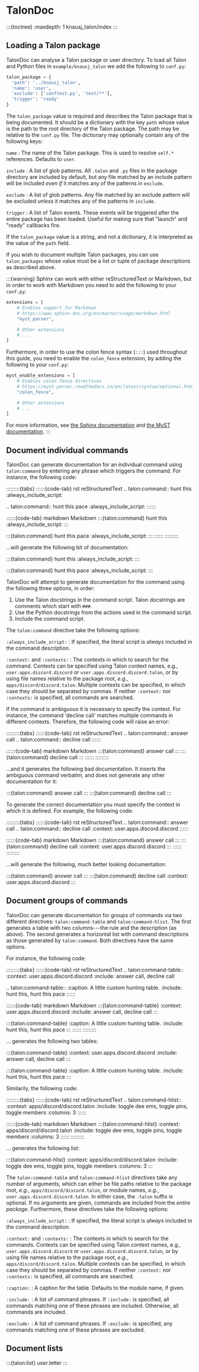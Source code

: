 # TalonDoc

:::{toctree}
:maxdepth: 1
knausj_talon/index
:::

## Loading a Talon package

TalonDoc can analyse a Talon package or user directory. To load all Talon and
Python files in `example/knausj_talon` we add the following to `conf.py`:

```python
talon_package = {
  'path': '../knausj_talon',
  'name': 'user',
  'exclude': ['conftest.py', 'test/**'],
  'trigger': 'ready'
}
```

The `talon_package` value is required and describes the Talon package that
is being documented. It should be a dictionary with the key `path` whose
value is the path to the root directory of the Talon package. The path may be
relative to the `conf.py` file. The dictionary may optionally contain any of
the following keys:

`name`
: The name of the Talon package.
This is used to resolve `self.*` references.
Defaults to `user`.

`include`
: A list of glob patterns.
All `.talon` and `.py` files in the package directory are included by
default, but any file matched by an include pattern will be included _even
if_ it matches any of the patterns in `exclude`.

`exclude`
: A list of glob patterns.
Any file matched by an exclude pattern will be excluded _unless_ it matches
any of the patterns in `include`.

`trigger`
: A list of Talon events.
These events will be triggered after the entire package has been loaded.
Useful for making sure that "launch" and "ready" callbacks fire.

If the `talon_package` value is a string, and not a dictionary, it is
interpreted as the value of the `path` field.

If you wish to document multiple Talon packages, you can use `talon_packages`
whose value must be a list or tuple of package descriptions as described above.

:::{warning}
Sphinx can work with either reStructuredText or Markdown, but in order to work with Markdown you need to add the following to your `conf.py`:

```python
extensions = [
    # Enables support for Markdown
    # https://www.sphinx-doc.org/en/master/usage/markdown.html
    "myst_parser",

    # Other extensions
    # ...
]
```

Furthermore, in order to use the colon fence syntax (`:::`) used throughout this guide, you need to enable the `colon_fence` extension, by adding the following to your `conf.py`:

```python
myst_enable_extensions = [
    # Enables colon fence directives
    # https://myst-parser.readthedocs.io/en/latest/syntax/optional.html#syntax-colon-fence
    "colon_fence",

    # Other extensions
    # ...
]
```

For more information, see [the Sphinx documentation](https://www.sphinx-doc.org/en/master/usage/markdown.html) and [the MyST documentation](https://myst-parser.readthedocs.io/en/latest/).
:::

## Document individual commands

TalonDoc can generate documentation for an individual command using `talon:command` by entering any phrase which triggers the command. For instance, the following code:

:::::::::{tabs}
::::::{code-tab} rst reStructuredText
.. talon:command:: hunt this
:always_include_script:

.. talon:command:: hunt this pace
:always_include_script:
::::::

::::::{code-tab} markdown Markdown
:::{talon:command} hunt this
:always_include_script:
:::

:::{talon:command} hunt this pace
:always_include_script:
:::
::::::
:::::::::

...will generate the following bit of documentation:

:::{talon:command} hunt this
:always_include_script:
:::

:::{talon:command} hunt this pace
:always_include_script:
:::

TalonDoc will attempt to generate documentation for the command using the
following three options, in order:

1. Use the Talon docstrings in the command script. Talon docstrings are comments which start with `###`.
2. Use the Python docstrings from the actions used in the command script.
3. Include the command script.

The `talon:command` directive take the following options:

`:always_include_script:`
: If specified, the literal script is _always_ included in the command description.

`:context:` and `:contexts:`
: The contexts in which to search for the command. Contexts can be specified using Talon context names, e.g., `user.apps.discord.discord` or `user.apps.discord.discord.talon`, or by using file names relative to the package root, _e.g._, `apps/discord/discord.talon`. Multiple contexts can be specified, in which case they should be separated by commas. If neither `:context:` nor `:contexts:` is specified, all commands are searched.

If the command is ambiguous it is necessary to specify the context. For instance, the command 'decline call' matches multiple commands in different contexts. Therefore, the following code will raise an error:

:::::::::{tabs}
::::::{code-tab} rst reStructuredText
.. talon:command:: answer call
.. talon:command:: decline call
::::::

::::::{code-tab} markdown Markdown
:::{talon:command} answer call
:::
:::{talon:command} decline call
:::
::::::
:::::::::

...and it generates the following bad documentation. It inserts the ambiguous command verbatim, and does not generate any other documentation for it:

:::{talon:command} answer call
:::
:::{talon:command} decline call
:::

To generate the correct documentation you must specify the context in which it is defined. For example, the following code:

:::::::::{tabs}
::::::{code-tab} rst reStructuredText
.. talon:command:: answer call
.. talon:command:: decline call
:context: user.apps.discord.discord
::::::

::::::{code-tab} markdown Markdown
:::{talon:command} answer call
:::
:::{talon:command} decline call
:context: user.apps.discord.discord
:::
::::::
:::::::::

...will generate the following, much better looking documentation:

:::{talon:command} answer call
:::
:::{talon:command} decline call
:context: user.apps.discord.discord
:::

## Document groups of commands

TalonDoc can generate documentation for groups of commands via two different directives: `talon:command-table` and `talon:command-hlist`. The first generates a table with two columns---the rule and the description (as above). The second generates a horizontal list with command descriptions as those generated by `talon:command`. Both directives have the same options.

For instance, the following code:

:::::::::{tabs}
::::::{code-tab} rst reStructuredText
.. talon:command-table::
:context: user.apps.discord.discord
:include: answer call, decline call

.. talon:command-table::
:caption: A little custom hunting table.
:include: hunt this, hunt this pace
::::::

::::::{code-tab} markdown Markdown
:::{talon:command-table}
:context: user.apps.discord.discord
:include: answer call, decline call
:::

:::{talon:command-table}
:caption: A little custom hunting table.
:include: hunt this, hunt this pace
:::
::::::
:::::::::

... generates the following two tables:

:::{talon:command-table}
:context: user.apps.discord.discord
:include: answer call, decline call
:::

:::{talon:command-table}
:caption: A little custom hunting table.
:include: hunt this, hunt this pace
:::

Similarily, the following code:

:::::::::{tabs}
::::::{code-tab} rst reStructuredText
.. talon:command-hlist::
:context: apps/discord/discord.talon
:include: toggle dee ems, toggle pins, toggle members
:columns: 3
::::::

::::::{code-tab} markdown Markdown
:::{talon:command-hlist}
:context: apps/discord/discord.talon
:include: toggle dee ems, toggle pins, toggle members
:columns: 3
::::::
:::::::::

... generates the following list:

:::{talon:command-hlist}
:context: apps/discord/discord.talon
:include: toggle dee ems, toggle pins, toggle members
:columns: 3
:::

The `talon:command-table` and `talon:command-hlist` directives take any
number of arguments, which can either be file paths relative to the package
root, _e.g._, `apps/discord/discord.talon`, or module names, _e.g._,
`user.apps.discord.discord.talon`. In either case, the `.talon` suffix
is optional. If no arguments are given, commands are included from the _entire
package_. Furthermore, these directives take the following options:

`:always_include_script:`
: If specified, the literal script is _always_ included in the command description.

`:context:` and `:contexts:`
: The contexts in which to search for the commands. Contexts can be specified using Talon context names, e.g., `user.apps.discord.discord` or `user.apps.discord.discord.talon`, or by using file names relative to the package root, _e.g._, `apps/discord/discord.talon`. Multiple contexts can be specified, in which case they should be separated by commas. If neither `:context:` nor `:contexts:` is specified, all commands are searched.

`:caption:`
: A caption for the table.
Defaults to the module name, if given.

`:include:`
: A list of command phrases. If `:include:` is specified, all commands matching one of these phrases are included. Otherwise, all commands are included.

`:exclude:`
: A list of command phrases.
If `:exclude:` is specified, any commands matching one of these phrases are excluded.

## Document lists

:::{talon:list} user.letter
:::
